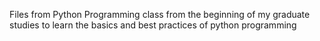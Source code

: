 Files from Python Programming class from the beginning of my graduate studies to learn the basics and best practices of python programming
